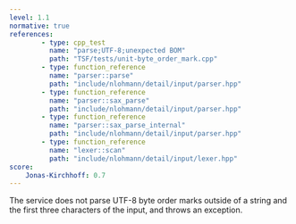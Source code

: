 ```yaml
---
level: 1.1
normative: true
references:
        - type: cpp_test
          name: "parse;UTF-8;unexpected BOM"
          path: "TSF/tests/unit-byte_order_mark.cpp"
        - type: function_reference
          name: "parser::parse"
          path: "include/nlohmann/detail/input/parser.hpp"
        - type: function_reference
          name: "parser::sax_parse"
          path: "include/nlohmann/detail/input/parser.hpp"
        - type: function_reference
          name: "parser::sax_parse_internal"
          path: "include/nlohmann/detail/input/parser.hpp"
        - type: function_reference
          name: "lexer::scan"
          path: "include/nlohmann/detail/input/lexer.hpp"
score:
    Jonas-Kirchhoff: 0.7
---
```


The service does not parse UTF-8 byte order marks outside of a string and the first three characters of the input, and throws an exception.